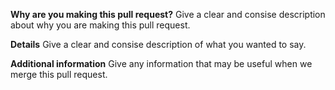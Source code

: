 **Why are you making this pull request?**
Give a clear and consise description about why you are making this pull request.

**Details**
Give a clear and consise description of what you wanted to say.

**Additional information**
Give any information that may be useful when we merge this pull request.
